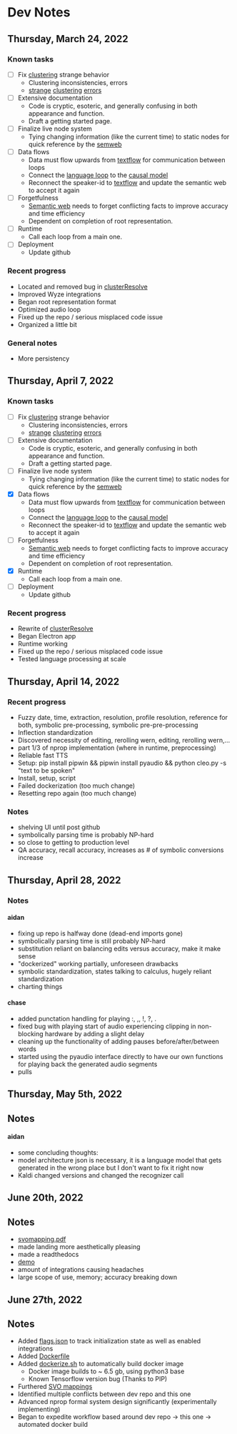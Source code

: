 
#  **Dev Notes**
## Thursday, March 24, 2022

### Known tasks
- [ ] Fix [clustering](clusterResolve.py) strange behavior
     - Clustering inconsistencies, errors
     - [strange](other_resources/terrible.png) [clustering](other_resources/slightlybetter.png) [errors](other_resources/speechcluster.png)
- [ ] Extensive documentation
     - Code is cryptic, esoteric, and generally confusing in both appearance and function.
     - Draft a getting started page.
- [ ] Finalize live node system
     - Tying changing information (like the current time) to static nodes for quick reference by the [semweb](semweblib.py)
- [ ] Data flows
     - Data must flow upwards from [textflow](textflow.py) for communication between loops
     - Connect the [language loop](languageloop.py) to the [causal model](causal_model.py)
     - Reconnect the speaker-id to [textflow](textflow.py) and update the semantic web to accept it again
- [ ] Forgetfulness
     - [Semantic web](semweblib.py) needs to forget conflicting facts to improve accuracy and time efficiency
     - Dependent on completion of root representation.
- [ ] Runtime
     - Call each loop from a main one.
 - [ ] Deployment
      - Update github
### Recent progress
- Located and removed bug in [clusterResolve](clusterResolve.py)
- Improved Wyze integrations
- Began root representation format
- Optimized audio loop
- Fixed up the repo / serious misplaced code issue
- Organized a little bit
### General notes
- More persistency

## Thursday, April 7, 2022

### Known tasks
- [ ] Fix [clustering](clusterResolve.py) strange behavior
     - Clustering inconsistencies, errors
     - [strange](other_resources/terrible.png) [clustering](other_resources/slightlybetter.png) [errors](other_resources/speechcluster.png)
- [ ] Extensive documentation
     - Code is cryptic, esoteric, and generally confusing in both appearance and function.
     - Draft a getting started page.
- [ ] Finalize live node system
     - Tying changing information (like the current time) to static nodes for quick reference by the [semweb](semweblib.py)
- [x] Data flows
     - Data must flow upwards from [textflow](textflow.py) for communication between loops
     - Connect the [language loop](languageloop.py) to the [causal model](causal_model.py)
     - Reconnect the speaker-id to [textflow](textflow.py) and update the semantic web to accept it again
- [ ] Forgetfulness
     - [Semantic web](semweblib.py) needs to forget conflicting facts to improve accuracy and time efficiency
     - Dependent on completion of root representation.
- [x] Runtime
     - Call each loop from a main one.
 - [ ] Deployment
      - Update github
### Recent progress
- Rewrite of [clusterResolve](clusterResolve.py)
- Began Electron app
- Runtime working
- Fixed up the repo / serious misplaced code issue
- Tested language processing at scale

## Thursday, April 14, 2022
### Recent progress
- Fuzzy date, time, extraction, resolution, profile resolution, reference for both, symbolic pre-processing, symbolic pre-pre-processing
- Inflection standardization
- Discovered necessity of editing, rerolling wern, editing, rerolling wern,...
- part 1/3 of nprop implementation (where in runtime, preprocessing)
- Reliable fast TTS 
- Setup: pip install pipwin && pipwin install pyaudio && python cleo.py -s "text to be spoken"
- Install, setup, script
- Failed dockerization (too much change)
- Resetting repo again (too much change)
### Notes
- shelving UI until post github 
- symbolically parsing time is probably NP-hard
- so close to getting to production level
- QA accuracy, recall accuracy, increases as # of symbolic conversions increase

## Thursday, April 28, 2022
### Notes
#### aidan
- fixing up repo is halfway done (dead-end imports gone)
- symbolically parsing time is still probably NP-hard 
- substitution reliant on balancing edits versus accuracy, make it make sense
- "dockerized" working partially, unforeseen drawbacks
- symbolic standardization, states talking to calculus, hugely reliant standardization
- charting things
#### chase
- added punctation handling for playing :, ,, !, ?, .
- fixed bug with playing start of audio experiencing clipping in non-blocking hardware by adding a slight delay
- cleaning up the functionality of adding pauses before/after/between words
- started using the pyaudio interface directly to have our own functions for playing back the generated audio segments
- pulls

## Thursday, May 5th, 2022
## Notes
#### aidan
- some concluding thoughts:
- model architecture json is necessary, it is a language model that gets generated in the wrong place but I don't want to fix it right now
- Kaldi changed versions and changed the recognizer call 

## June 20th, 2022
## Notes
- [svomapping.pdf](svomapping.pdf)
- made landing more aesthetically pleasing
- made a readthedocs
- [demo](https://github.com/atomdog/oslo/blob/main/other_resources/demo.webm)
- amount of integrations causing headaches
- large scope of use, memory; accuracy breaking down
## June 27th, 2022
## Notes
- Added [flags.json](flags.json) to track initialization state as well as enabled integrations
- Added [Dockerfile](Dockerfile)
- Added [dockerize.sh](dockerize.sh) to automatically build docker image
     - Docker image builds to ~ 6.5 gb, using python3 base
     - Known Tensorflow version bug (Thanks to PIP)
- Furthered [SVO mappings](https://github.com/atomdog/svo-trigram-space)
- Identified multiple conflicts between dev repo and this one
- Advanced nprop formal system design significantly (experimentally implementing)
- Began to expedite workflow based around dev repo -> this one -> automated docker build 
